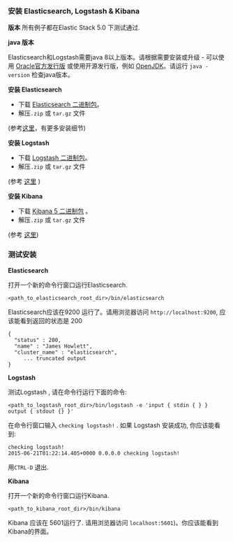 ### 安装 Elasticsearch, Logstash & Kibana

**版本**
所有例子都在Elastic Stack 5.0 下测试通过.

**java 版本**

Elasticsearch和Logstash需要java 8以上版本。请根据需要安装或升级 - 可以使用 [Oracle官方发行版](http://www.oracle.com/technetwork/java/javase/downloads/index.html) 或使用开源发行版，例如 [OpenJDK](http://openjdk.java.net/)。请运行 `java -version` 检查java版本。


**安装 Elasticsearch**
*	下载 [Elasticsearch 二进制包](https://www.elastic.co/downloads/elasticsearch)。
*	解压`.zip` 或 `tar.gz` 文件

(参考[这里](https://www.elastic.co/guide/en/elasticsearch/reference/current/_installation.html)，有更多安装细节)

**安装 Logstash**
* 下载 [Logstash 二进制包](https://www.elastic.co/downloads/logstash)。
* 解压`.zip` 或 `tar.gz` 文件

(参考 [这里](https://www.elastic.co/guide/en/logstash/current/getting-started-with-logstash.html) )

**安装  Kibana**
-	下载  [Kibana 5 二进制包](https://www.elastic.co/downloads/kibana) 。
-	解压`.zip` 或 `tar.gz` 文件

(参考 [这里](https://www.elastic.co/guide/en/kibana/current/setup.html))

### 测试安装

**Elasticsearch**

打开一个新的命令行窗口运行Elasticsearch. 
```Shell
<path_to_elasticsearch_root_dir>/bin/elasticsearch 
```

Elasticsearch应该在9200 运行了。请用浏览器访问 `http://localhost:9200`, 应该能看到返回的状态是 200


```
{
  "status" : 200,
  "name" : "James Howlett",
  "cluster_name" : "elasticsearch",
     ... truncated output 
}
```

**Logstash**

测试Logstash , 请在命令行运行下面的命令:

```shell
<path_to_logstash_root_dir>/bin/logstash -e 'input { stdin { } } output { stdout {} }'
```

在命令行窗口输入 `checking logstash!` . 如果 Logstash 安装成功, 你应该能看到:

```shell
checking logstash!
2015-06-21T01:22:14.405+0000 0.0.0.0 checking logstash!
```
用`CTRL-D` 退出.

**Kibana**

打开一个新的命令行窗口运行Kibana. 
```Shell
<path_to_kibana_root_dir>/bin/kibana 
```
Kibana 应该在 5601运行了. 请用浏览器访问 `localhost:5601`)。你应该能看到Kibana的界面。